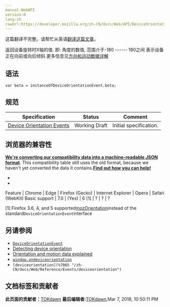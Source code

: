 ```yaml
---
manual:WebAPI
version:0
lang:zh
rawUrl:https://developer.mozilla.org/zh-CN/docs/Web/API/DeviceOrientationEvent/beta
---
```




这篇翻译不完整。请帮忙从英语[翻译这篇文章](%24558 "")。






返回设备旋转时X轴的值. 即: 角度的数值, 范围介于-180 ------ 180之间 表示设备正在向前或向后倾斜.更多信息见[方向和运动数据详解](%7068 "Orientation and motion data explained")


## 语法<a name="语法"></a>

```
var beta = instanceOfDeviceOrientationEvent.beta;
```

## 规范<a name="规范"></a>
Specification | Status | Comment 
 ---  |  ---  |  ---  | 
[Device Orientation Events](%7062 "Device Orientation Events") | Working Draft | Initial specification. 


## 浏览器的兼容性<a name="浏览器的兼容性"></a>


**[We&#39;re converting our compatibility data into a machine-readable JSON format](%3344 "")**. This compatibility table still uses the old format, because we haven&#39;t yet converted the data it contains.**[Find out how you can help!](%3392 "")**


* 
* 
Feature | Chrome | Edge | Firefox (Gecko) | Internet Explorer | Opera | Safari (WebKit) 
Basic support | 7.0 | (Yes) | 6 [1] | ? | ? | ? 





[1] Firefox 3.6, 4, and 5 supported[mozOrientation](%7102 "")instead of the standard`DeviceOrientationEvent`interface


## 另请参阅<a name="另请参阅"></a>

* [`DeviceOrientationEvent`](%2665 "DeviceOrientationEvent提供给网页开发者当设备（指手机，平板等移动设备）在浏览页面时物理旋转的信息。")
* [Detecting device orientation](%24553 "Detecting device orientation")
* [Orientation and motion data explained](%7068 "Orientation and motion data explained")
* [`window.ondeviceorientation`](%21304 "此页面仍未被本地化, 期待您的翻译!")
* `[deviceorientation](%7065 "/zh-CN/docs/Web/Reference/Events/deviceorientation")`



## 文档标签和贡献者
**此页面的贡献者：**[TOKdawn](%24556 "")
**最后编辑者:**[TOKdawn](%24556 ""),<time>Mar 7, 2018, 10:50:11 PM</time>


